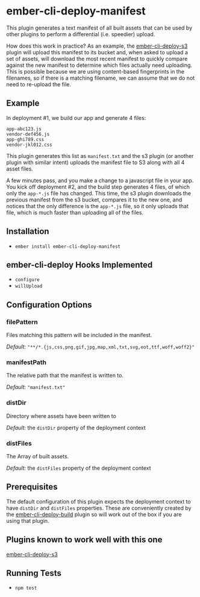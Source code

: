 # ember-cli-deploy-manifest

This plugin generates a text manifest of all built assets that can be used by other plugins to perform a differential (i.e. speedier) upload.

How does this work in practice? As an example, the [ember-cli-deploy-s3](https://github.com/zapnito/ember-cli-deploy-s3) plugin will upload this manifest to its bucket and, when asked to upload a set of assets, will download the most recent manifest to quickly compare against the new manifest to determine which files actually need uploading. This is possible because we are using content-based fingerprints in the filenames, so if there is a matching filename, we can assume that we do not need to re-upload the file.

## Example

In deployment #1, we build our app and generate 4 files:

```
app-abc123.js
vendor-def456.js
app-ghi789.css
vendor-jkl012.css
```

This plugin generates this list as `manifest.txt` and the s3 plugin (or another plugin with similar intent) uploads the manifest file to S3 along with all 4 asset files.

A few minutes pass, and you make a change to a javascript file in your app. You kick off deployment #2, and the build step generates 4 files, of which only the `app-*.js` file has changed. This time, the s3 plugin downloads the previous manifest from the s3 bucket, compares it to the new one, and notices that the only difference is the `app-*.js` file, so it only uploads that file, which is much faster than uploading all of the files.

## Installation

* `ember install ember-cli-deploy-manifest`

## ember-cli-deploy Hooks Implemented

* `configure`
* `willUpload`

## Configuration Options

### filePattern

Files matching this pattern will be included in the manifest.

_Default:_ `"**/*.{js,css,png,gif,jpg,map,xml,txt,svg,eot,ttf,woff,woff2}"`

### manifestPath

The relative path that the manifest is written to.

_Default:_ `"manifest.txt"`

### distDir

Directory where assets have been written to

_Default:_ the `distDir` property of the deployment context

### distFiles

The Array of built assets.

_Default:_ the `distFiles` property of the deployment context

## Prerequisites

The default configuration of this plugin expects the deployment context to have `distDir` and `distFiles` properties. These are conveniently created by the [ember-cli-deploy-build](https://github.com/zapnito/ember-cli-deploy-build) plugin so will work out of the box if you are using that plugin.

## Plugins known to work well with this one

[ember-cli-deploy-s3](https://github.com/zapnito/ember-cli-deploy-s3)

## Running Tests

* `npm test`
